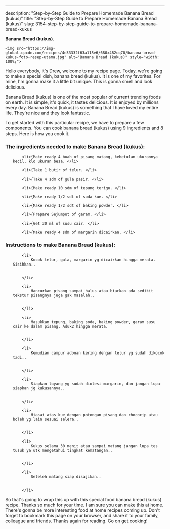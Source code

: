 ---
description: "Step-by-Step Guide to Prepare Homemade Banana Bread (kukus)"
title: "Step-by-Step Guide to Prepare Homemade Banana Bread (kukus)"
slug: 3154-step-by-step-guide-to-prepare-homemade-banana-bread-kukus

<p>
	<strong>Banana Bread (kukus)</strong>. 
	
</p>
<p>
	
	<img src="https://img-global.cpcdn.com/recipes/4e33332f63a118e6/680x482cq70/banana-bread-kukus-foto-resep-utama.jpg" alt="Banana Bread (kukus)" style="width: 100%;">
	
	
</p>
<p>
	Hello everybody, it's Drew, welcome to my recipe page. Today, we're going to make a special dish, banana bread (kukus). It is one of my favorites. For mine, I'm gonna make it a little bit unique. This is gonna smell and look delicious.
</p>
	
<p>
	Banana Bread (kukus) is one of the most popular of current trending foods on earth. It is simple, it's quick, it tastes delicious. It is enjoyed by millions every day. Banana Bread (kukus) is something that I have loved my entire life. They're nice and they look fantastic.
</p>
<p>
	
</p>

<p>
To get started with this particular recipe, we have to prepare a few components. You can cook banana bread (kukus) using 9 ingredients and 8 steps. Here is how you cook it.
</p>

<h3>The ingredients needed to make Banana Bread (kukus):</h3>

<ol>
	
		<li>{Make ready 4 buah of pisang matang, kebetulan ukurannya kecil, klo ukuran besa. </li>
	
		<li>{Take 1 butir of telur. </li>
	
		<li>{Take 4 sdm of gula pasir. </li>
	
		<li>{Make ready 10 sdm of tepung terigu. </li>
	
		<li>{Make ready 1/2 sdt of soda kue. </li>
	
		<li>{Make ready 1/2 sdt of baking powder. </li>
	
		<li>{Prepare Sejumput of garam. </li>
	
		<li>{Get 30 ml of susu cair. </li>
	
		<li>{Make ready 4 sdm of margarin dicairkan. </li>
	
</ol>
<p>
	
</p>

<h3>Instructions to make Banana Bread (kukus):</h3>

<ol>
	
		<li>
			Kocok telur, gula, margarin yg dicairkan hingga merata. Sisihkan..
			
			
		</li>
	
		<li>
			Hancurkan pisang sampai halus atau biarkan ada sedikit tekstur pisangnya juga gak masalah..
			
			
		</li>
	
		<li>
			Masukkan tepung, baking soda, baking powder, garam susu cair ke dalam pisang. Aduk2 hingga merata.
			
			
		</li>
	
		<li>
			Kemudian campur adonan kering dengan telur yg sudah dikocok tadi..
			
			
		</li>
	
		<li>
			Siapkan loyang yg sudah diolesi margarin, dan jangan lupa siapkan jg kukusannya..
			
			
		</li>
	
		<li>
			Hiasai atas kue dengan potongan pisang dan chococip atau boleh yg lain sesuai selera..
			
			
		</li>
	
		<li>
			Kukus selama 30 menit atau sampai matang jangan lupa tes tusuk ya utk mengetahui tingkat kematangan..
			
			
		</li>
	
		<li>
			Seteleh matang siap disajikan..
			
			
		</li>
	
</ol>

<p>
	
</p>

<p>
	So that's going to wrap this up with this special food banana bread (kukus) recipe. Thanks so much for your time. I am sure you can make this at home. There's gonna be more interesting food at home recipes coming up. Don't forget to bookmark this page on your browser, and share it to your family, colleague and friends. Thanks again for reading. Go on get cooking!
</p>

